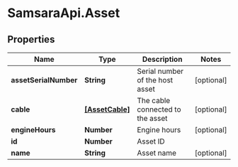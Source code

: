 # SamsaraApi.Asset

## Properties
Name | Type | Description | Notes
------------ | ------------- | ------------- | -------------
**assetSerialNumber** | **String** | Serial number of the host asset | [optional] 
**cable** | [**[AssetCable]**](AssetCable.md) | The cable connected to the asset | [optional] 
**engineHours** | **Number** | Engine hours | [optional] 
**id** | **Number** | Asset ID | 
**name** | **String** | Asset name | [optional] 


